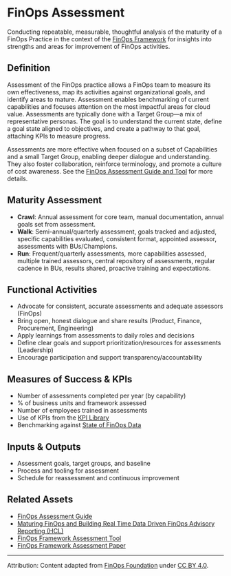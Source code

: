 <!-- filepath: context/FinOps_Framework/capabilities/finops-assessment.md -->
# FinOps Assessment

Conducting repeatable, measurable, thoughtful analysis of the maturity of a FinOps Practice in the context of the [FinOps Framework](https://www.finops.org/framework/) for insights into strengths and areas for improvement of FinOps activities.

## Definition

Assessment of the FinOps practice allows a FinOps team to measure its own effectiveness, map its activities against organizational goals, and identify areas to mature. Assessment enables benchmarking of current capabilities and focuses attention on the most impactful areas for cloud value. Assessments are typically done with a Target Group—a mix of representative personas. The goal is to understand the current state, define a goal state aligned to objectives, and create a pathway to that goal, attaching KPIs to measure progress.

Assessments are more effective when focused on a subset of Capabilities and a small Target Group, enabling deeper dialogue and understanding. They also foster collaboration, reinforce terminology, and promote a culture of cost awareness. See the [FinOps Assessment Guide and Tool](https://www.finops.org/wg/finops-assessment/) for more details.

## Maturity Assessment
- **Crawl**: Annual assessment for core team, manual documentation, annual goals set from assessment.
- **Walk**: Semi-annual/quarterly assessment, goals tracked and adjusted, specific capabilities evaluated, consistent format, appointed assessor, assessments with BUs/Champions.
- **Run**: Frequent/quarterly assessments, more capabilities assessed, multiple trained assessors, central repository of assessments, regular cadence in BUs, results shared, proactive training and expectations.

## Functional Activities
- Advocate for consistent, accurate assessments and adequate assessors (FinOps)
- Bring open, honest dialogue and share results (Product, Finance, Procurement, Engineering)
- Apply learnings from assessments to daily roles and decisions
- Define clear goals and support prioritization/resources for assessments (Leadership)
- Encourage participation and support transparency/accountability

## Measures of Success & KPIs
- Number of assessments completed per year (by capability)
- % of business units and framework assessed
- Number of employees trained in assessments
- Use of KPIs from the [KPI Library](https://www.finops.org/wg/finops-kpis/)
- Benchmarking against [State of FinOps Data](https://data.finops.org/)

## Inputs & Outputs
- Assessment goals, target groups, and baseline
- Process and tooling for assessment
- Schedule for reassessment and continuous improvement

## Related Assets
- [FinOps Assessment Guide](https://www.finops.org/wg/finops-assessment/)
- [Maturing FinOps and Building Real Time Data Driven FinOps Advisory Reporting (HCL)](https://www.finops.org/assets/maturing-finops-and-building-real-time-data-driven-finops-advisory-reporting-hcl/)
- [FinOps Framework Assessment Tool](https://www.finops.org/wg/finops-assessment/)
- [FinOps Framework Assessment Paper](https://www.finops.org/wg/finops-assessment/)

---

Attribution: Content adapted from [FinOps Foundation](https://www.finops.org/framework/capabilities/finops-assessment/) under [CC BY 4.0](https://www.finops.org/introduction/how-to-use/).
